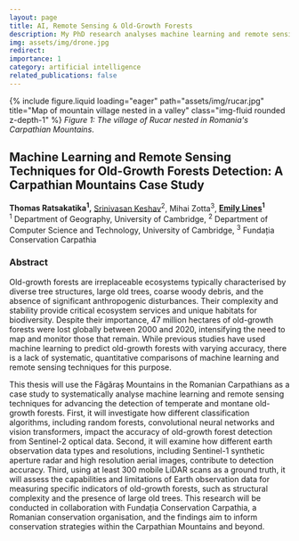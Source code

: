 ```yaml
---
layout: page
title: AI, Remote Sensing & Old-Growth Forests
description: My PhD research analyses machine learning and remote sensing techniques to advance the detection of biodiverse old-growth forests.
img: assets/img/drone.jpg
redirect:
importance: 1
category: artificial intelligence
related_publications: false
---
```


{% include figure.liquid loading="eager" path="assets/img/rucar.jpg" title="Map of mountain village nested in a valley" class="img-fluid rounded z-depth-1" %}
_Figure 1: The village of Rucar nested in Romania's Carpathian Mountains_.

## Machine Learning and Remote Sensing Techniques for Old-Growth Forests Detection: A Carpathian Mountains Case Study

**Thomas Ratsakatika<sup>1</sup>,** [Srinivasan Keshav](https://svr-sk818-web.cl.cam.ac.uk/keshav/wiki/index.php/Main_Page)<sup>2</sup>, Mihai Zotta<sup>3</sup>, **[Emily Lines](https://www.linesresearchgroup.com/)<sup>1</sup>**  
<sup>1</sup> Department of Geography, University of Cambridge, <sup>2</sup> Department of Computer Science and Technology, University of Cambridge, <sup>3</sup> Fundația Conservation Carpathia

### Abstract

Old-growth forests are irreplaceable ecosystems typically characterised by diverse tree structures, large old trees, coarse woody debris, and the absence of significant anthropogenic disturbances. Their complexity and stability provide critical ecosystem services and unique habitats for biodiversity. Despite their importance, 47 million hectares of old-growth forests were lost globally between 2000 and 2020, intensifying the need to map and monitor those that remain. While previous studies have used machine learning to predict old-growth forests with varying accuracy, there is a lack of systematic, quantitative comparisons of machine learning and remote sensing techniques for this purpose.

This thesis will use the Făgăraș Mountains in the Romanian Carpathians as a case study to systematically analyse machine learning and remote sensing techniques for advancing the detection of temperate and montane old-growth forests. First, it will investigate how different classification algorithms, including random forests, convolutional neural networks and vision transformers, impact the accuracy of old-growth forest detection from Sentinel-2 optical data. Second, it will examine how different earth observation data types and resolutions, including Sentinel-1 synthetic aperture radar and high resolution aerial images, contribute to detection accuracy. Third, using at least 300 mobile LiDAR scans as a ground truth, it will assess the capabilities and limitations of Earth observation data for measuring specific indicators of old-growth forests, such as structural complexity and the presence of large old trees. This research will be conducted in collaboration with Fundația Conservation Carpathia, a Romanian conservation organisation, and the findings aim to inform conservation strategies within the Carpathian Mountains and beyond.
